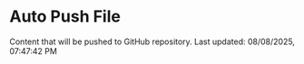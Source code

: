 # Auto Push File

Content that will be pushed to GitHub repository.
Last updated: 08/08/2025, 07:47:42 PM